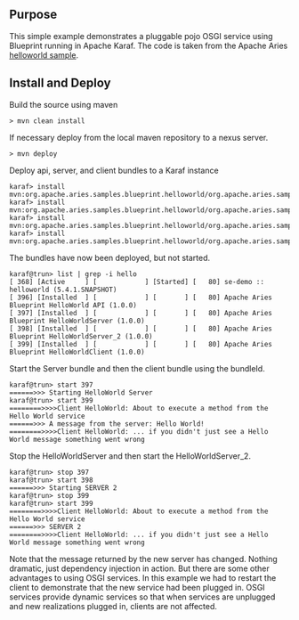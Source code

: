 Purpose
-------
This simple example demonstrates a pluggable pojo OSGI service using Blueprint running in Apache Karaf.
The code is taken from the Apache Aries [helloworld sample][aries-example].

Install and Deploy
------------------
Build the source using maven

    > mvn clean install

If necessary deploy from the local maven repository to a nexus server.

    > mvn deploy

Deploy api, server, and client bundles to a Karaf instance

    karaf> install mvn:org.apache.aries.samples.blueprint.helloworld/org.apache.aries.samples.blueprint.helloworld.api/1.0.0
    karaf> install mvn:org.apache.aries.samples.blueprint.helloworld/org.apache.aries.samples.blueprint.helloworld.server/1.0.0
    karaf> install mvn:org.apache.aries.samples.blueprint.helloworld/org.apache.aries.samples.blueprint.helloworld.server_2/1.0.0
    karaf> install mvn:org.apache.aries.samples.blueprint.helloworld/org.apache.aries.samples.blueprint.helloworld.client/1.0.0

The bundles have now been deployed, but not started.

    karaf@trun> list | grep -i hello
    [ 368] [Active     ] [            ] [Started] [   80] se-demo :: helloworld (5.4.1.SNAPSHOT)
    [ 396] [Installed  ] [            ] [       ] [   80] Apache Aries Blueprint HelloWorld API (1.0.0)
    [ 397] [Installed  ] [            ] [       ] [   80] Apache Aries Blueprint HelloWorldServer (1.0.0)
    [ 398] [Installed  ] [            ] [       ] [   80] Apache Aries Blueprint HelloWorldServer_2 (1.0.0)
    [ 399] [Installed  ] [            ] [       ] [   80] Apache Aries Blueprint HelloWorldClient (1.0.0)

Start the Server bundle and then the client bundle using the bundleId.

    karaf@trun> start 397
    ======>>> Starting HelloWorld Server
    karaf@trun> start 399
    ========>>>>Client HelloWorld: About to execute a method from the Hello World service
    ======>>> A message from the server: Hello World!
    ========>>>>Client HelloWorld: ... if you didn't just see a Hello World message something went wrong

Stop the HelloWorldServer and then start the HelloWorldServer_2.

    karaf@trun> stop 397
    karaf@trun> start 398
    ======>>> Starting SERVER 2
    karaf@trun> stop 399
    karaf@trun> start 399
    ========>>>>Client HelloWorld: About to execute a method from the Hello World service
    ======>>> SERVER 2
    ========>>>>Client HelloWorld: ... if you didn't just see a Hello World message something went wrong

Note that the message returned by the new server has changed.  Nothing dramatic, just dependency injection in action.  But there are some other advantages to using OSGI services.  In this example we had to restart the client to demonstrate that the new service had been plugged in.  OSGI services provide dynamic services so that when services are unplugged and new realizations plugged in, clients are not affected.

[aries-example]: http://aries.apache.org/documentation/tutorials/blueprinthelloworldtutorial.html